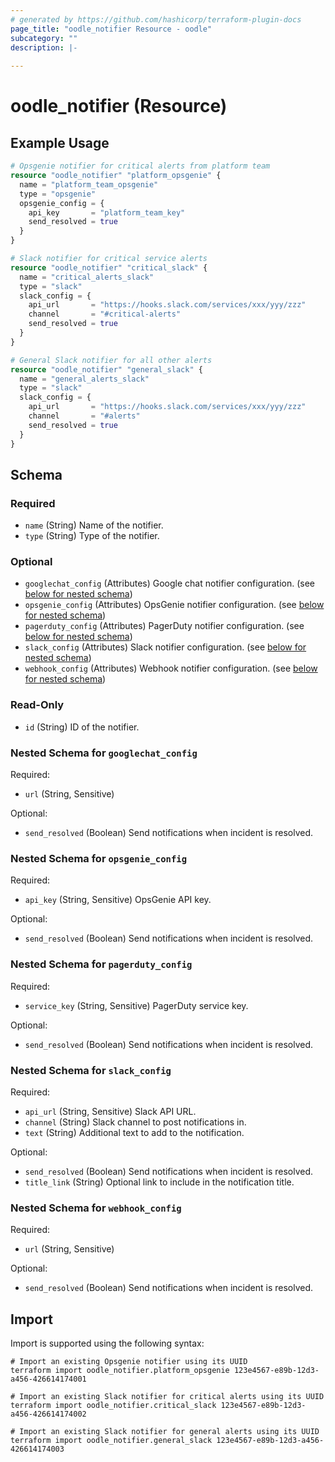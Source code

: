 ```yaml
---
# generated by https://github.com/hashicorp/terraform-plugin-docs
page_title: "oodle_notifier Resource - oodle"
subcategory: ""
description: |-
  
---
```


# oodle_notifier (Resource)



## Example Usage

```terraform
# Opsgenie notifier for critical alerts from platform team
resource "oodle_notifier" "platform_opsgenie" {
  name = "platform_team_opsgenie"
  type = "opsgenie"
  opsgenie_config = {
    api_key       = "platform_team_key"
    send_resolved = true
  }
}

# Slack notifier for critical service alerts
resource "oodle_notifier" "critical_slack" {
  name = "critical_alerts_slack"
  type = "slack"
  slack_config = {
    api_url       = "https://hooks.slack.com/services/xxx/yyy/zzz"
    channel       = "#critical-alerts"
    send_resolved = true
  }
}

# General Slack notifier for all other alerts
resource "oodle_notifier" "general_slack" {
  name = "general_alerts_slack"
  type = "slack"
  slack_config = {
    api_url       = "https://hooks.slack.com/services/xxx/yyy/zzz"
    channel       = "#alerts"
    send_resolved = true
  }
}
```

<!-- schema generated by tfplugindocs -->
## Schema

### Required

- `name` (String) Name of the notifier.
- `type` (String) Type of the notifier.

### Optional

- `googlechat_config` (Attributes) Google chat notifier configuration. (see [below for nested schema](#nestedatt--googlechat_config))
- `opsgenie_config` (Attributes) OpsGenie notifier configuration. (see [below for nested schema](#nestedatt--opsgenie_config))
- `pagerduty_config` (Attributes) PagerDuty notifier configuration. (see [below for nested schema](#nestedatt--pagerduty_config))
- `slack_config` (Attributes) Slack notifier configuration. (see [below for nested schema](#nestedatt--slack_config))
- `webhook_config` (Attributes) Webhook notifier configuration. (see [below for nested schema](#nestedatt--webhook_config))

### Read-Only

- `id` (String) ID of the notifier.

<a id="nestedatt--googlechat_config"></a>
### Nested Schema for `googlechat_config`

Required:

- `url` (String, Sensitive)

Optional:

- `send_resolved` (Boolean) Send notifications when incident is resolved.


<a id="nestedatt--opsgenie_config"></a>
### Nested Schema for `opsgenie_config`

Required:

- `api_key` (String, Sensitive) OpsGenie API key.

Optional:

- `send_resolved` (Boolean) Send notifications when incident is resolved.


<a id="nestedatt--pagerduty_config"></a>
### Nested Schema for `pagerduty_config`

Required:

- `service_key` (String, Sensitive) PagerDuty service key.

Optional:

- `send_resolved` (Boolean) Send notifications when incident is resolved.


<a id="nestedatt--slack_config"></a>
### Nested Schema for `slack_config`

Required:

- `api_url` (String, Sensitive) Slack API URL.
- `channel` (String) Slack channel to post notifications in.
- `text` (String) Additional text to add to the notification.

Optional:

- `send_resolved` (Boolean) Send notifications when incident is resolved.
- `title_link` (String) Optional link to include in the notification title.


<a id="nestedatt--webhook_config"></a>
### Nested Schema for `webhook_config`

Required:

- `url` (String, Sensitive)

Optional:

- `send_resolved` (Boolean) Send notifications when incident is resolved.

## Import

Import is supported using the following syntax:

```shell
# Import an existing Opsgenie notifier using its UUID
terraform import oodle_notifier.platform_opsgenie 123e4567-e89b-12d3-a456-426614174001

# Import an existing Slack notifier for critical alerts using its UUID
terraform import oodle_notifier.critical_slack 123e4567-e89b-12d3-a456-426614174002

# Import an existing Slack notifier for general alerts using its UUID
terraform import oodle_notifier.general_slack 123e4567-e89b-12d3-a456-426614174003
```
